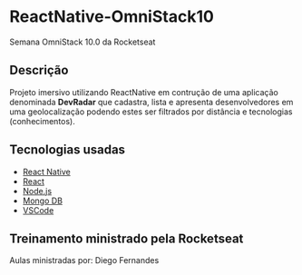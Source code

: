 # ReactNative-OmniStack10
Semana OmniStack 10.0 da Rocketseat 

<h2> Descrição </h2>
<p>Projeto imersivo utilizando ReactNative em contrução de uma aplicação denominada <b>DevRadar</b> que cadastra, lista e apresenta desenvolvedores em uma geolocalização podendo estes ser filtrados por distância e tecnologias (conhecimentos). </p>

<h2> Tecnologias usadas </h2>

<ul>
  <li> <a href="#" rel="nofollow"> React Native </a></li>
  <li> <a href="#" rel="nofollow"> React </a></li>
  <li> <a href="#" rel="nofollow"> Node.js </a></li>
  <li> <a href="#" rel="nofollow"> Mongo DB </a></li>
  <li> <a href="#" rel="nofollow"> VSCode </a></li>
  </ul>
  
  <h2> Treinamento ministrado pela Rocketseat </h2>
  
  <p>Aulas ministradas por: Diego Fernandes</p>

